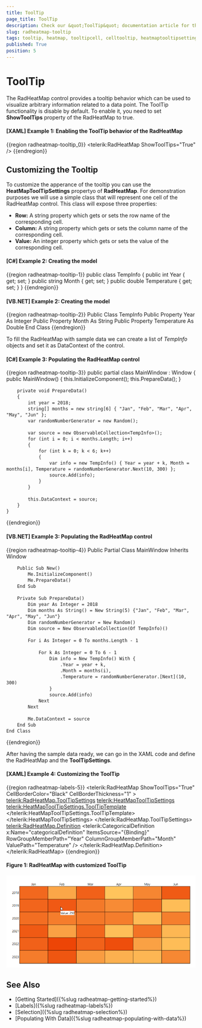 ```yaml
---
title: ToolTip
page_title: ToolTip
description: Check our &quot;ToolTip&quot; documentation article for the RadHeatMap WPF control.
slug: radheatmap-tooltip
tags: tooltip, heatmap, tooltipcell, celltooltip, heatmaptooltipsettings
published: True
position: 5
---
```


# ToolTip

The RadHeatMap control provides a tooltip behavior which can be used to visualize arbitrary information related to a data point. The ToolTip functionality is disable by default. To enable it, you need to set __ShowToolTips__ property of the RadHeatMap to true. 

#### __[XAML] Example 1: Enabling the ToolTip behavior of the RadHeatMap__

{{region radheatmap-tooltip_0}}
	 <telerik:RadHeatMap ShowToolTips="True" />
{{endregion}}

## Customizing the Tooltip

To customize the apperance of the tooltip you can use the __HeatMapToolTipSettings__ propertyo of __RadHeatMap__. For demonstration purposes we will use a simple class that will represent one cell of the RadHeatMap control. This class will expose three properties:

 * __Row:__ А string property which gets or sets the row name of the corresponding cell.
 * __Column:__ А string property which gets or sets the column name of the corresponding cell.
 * __Value:__ Аn integer property which gets or sets the value of the corresponding cell.

#### __[C#] Example 2: Creating the model__
{{region radheatmap-tooltip-1}}
	public class TempInfo
    {
        public int Year { get; set; }
        public string Month { get; set; }
        public double Temperature { get; set; }
    }
{{endregion}}

#### __[VB.NET] Example 2: Creating the model__
{{region radheatmap-tooltip-2}}
    Public Class TempInfo
		Public Property Year As Integer
		Public Property Month As String
		Public Property Temperature As Double
	End Class
{{endregion}}

To fill the RadHeatMap with sample data we can create a list of *TempInfo* objects and set it as DataContext of the control. 

#### __[C#] Example 3: Populating the RadHeatMap control__
{{region radheatmap-tooltip-3}}
	public partial class MainWindow : Window
    {
        public MainWindow()
        {
            this.InitializeComponent(); 
			this.PrepareData();
        }
		
		private void PrepareData()
		{
			int year = 2018;
			string[] months = new string[6] { "Jan", "Feb", "Mar", "Apr", "May", "Jun" };
			var randomNumberGenerator = new Random();

			var source = new ObservableCollection<TempInfo>();
			for (int i = 0; i < months.Length; i++)
			{
				for (int k = 0; k < 6; k++)
				{
					var info = new TempInfo() { Year = year + k, Month = months[i], Temperature = randomNumberGenerator.Next(10, 300) };
					source.Add(info);
				}
			}

			this.DataContext = source;
		}
    } 
{{endregion}}

#### __[VB.NET] Example 3: Populating the RadHeatMap control__
{{region radheatmap-tooltip-4}}
    Public Partial Class MainWindow
		Inherits Window

		Public Sub New()
			Me.InitializeComponent()
			Me.PrepareData()
		End Sub

		Private Sub PrepareData()
			Dim year As Integer = 2018
			Dim months As String() = New String(5) {"Jan", "Feb", "Mar", "Apr", "May", "Jun"}
			Dim randomNumberGenerator = New Random()
			Dim source = New ObservableCollection(Of TempInfo)()

			For i As Integer = 0 To months.Length - 1

				For k As Integer = 0 To 6 - 1
					Dim info = New TempInfo() With {
						.Year = year + k,
						.Month = months(i),
						.Temperature = randomNumberGenerator.[Next](10, 300)
					}
					source.Add(info)
				Next
			Next

			Me.DataContext = source
		End Sub
	End Class
{{endregion}}

After having the sample data ready, we can go in the XAML code and define the RadHeatMap and the __ToolTipSettings__.

#### __[XAML] Example 4: Customizing the ToolTip__
{{region radheatmap-labels-5}}
	<telerik:RadHeatMap ShowToolTips="True" CellBorderColor="Black" CellBorderThickness="1" >
		<telerik:RadHeatMap.ToolTipSettings>
			<telerik:HeatMapToolTipSettings>
				<telerik:HeatMapToolTipSettings.ToolTipTemplate>
					<DataTemplate>
						<StackPanel Orientation="Horizontal" Background="White">
							<TextBlock Text="Value: " FontSize="12"/>
							<TextBlock Text="{Binding Value}" FontSize="12"/>
						</StackPanel>
					</DataTemplate>
				</telerik:HeatMapToolTipSettings.ToolTipTemplate>
			</telerik:HeatMapToolTipSettings>
		</telerik:RadHeatMap.ToolTipSettings>
		<telerik:RadHeatMap.Definition>
			<telerik:CategoricalDefinition x:Name="categoricalDefinition" ItemsSource="{Binding}"
									RowGroupMemberPath="Year" 
									ColumnGroupMemberPath="Month" 
									ValuePath="Temperature" />
		</telerik:RadHeatMap.Definition>
	</telerik:RadHeatMap>
{{endregion}}

#### __Figure 1: RadHeatMap with customized ToolTip__

![RadHeatMap with selection enabled](images/radheatmap-tooltip_0.PNG)

## See Also
* [Getting Started]({%slug radheatmap-getting-started%})
* [Labels]({%slug radheatmap-labels%})
* [Selection]({%slug radheatmap-selection%})
* [Populating With Data]({%slug radheatmap-populating-with-data%})
